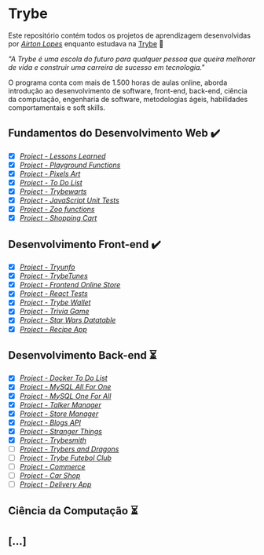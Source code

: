 # Trybe

Este repositório contém todos os projetos de aprendizagem desenvolvidas por _[Airton Lopes](https://www.linkedin.com/in/airtonl/)_ enquanto estudava na [Trybe](https://www.betrybe.com/) :rocket:

_"A Trybe é uma escola do futuro para qualquer pessoa que queira melhorar de vida e construir uma carreira de sucesso em tecnologia."_

O programa conta com mais de 1.500 horas de aulas online, aborda introdução ao desenvolvimento de software, front-end, back-end, ciência da computação, engenharia de software, metodologias ágeis, habilidades comportamentais e soft skills.

## Fundamentos do Desenvolvimento Web :heavy_check_mark:

- [x] _[Project - Lessons Learned]()_
- [x] _[Project - Playground Functions]()_
- [x] _[Project - Pixels Art]()_
- [x] _[Project - To Do List]()_
- [x] _[Project - Trybewarts]()_
- [x] _[Project - JavaScript Unit Tests]()_
- [x] _[Project - Zoo functions]()_
- [x] _[Project - Shopping Cart]()_

## Desenvolvimento Front-end :heavy_check_mark:

- [x] _[Project - Tryunfo]()_
- [x] _[Project - TrybeTunes]()_
- [x] _[Project - Frontend Online Store]()_
- [x] _[Project - React Tests]()_
- [x] _[Project - Trybe Wallet]()_
- [x] _[Project - Trivia Game]()_
- [x] _[Project - Star Wars Datatable]()_
- [x] _[Project - Recipe App]()_

## Desenvolvimento Back-end :hourglass_flowing_sand:

- [x] _[Project - Docker To Do List]()_
- [x] _[Project - MySQL All For One]()_
- [x] _[Project - MySQL One For All]()_
- [x] _[Project - Talker Manager]()_
- [x] _[Project - Store Manager]()_
- [x] _[Project - Blogs API](https://github.com/AirtonL/trybe-project-blogs-api)_
- [x] _[Project - Stranger Things]()_
- [x] _[Project - Trybesmith](https://github.com/AirtonL/project-trybesmith)_
- [ ] _[Project - Trybers and Dragons]()_
- [ ] _[Project - Trybe Futebol Club]()_
- [ ] _[Project - Commerce]()_
- [ ] _[Project - Car Shop]()_
- [ ] _[Project - Delivery App]()_

## Ciência da Computação :hourglass_flowing_sand:

## [...]
